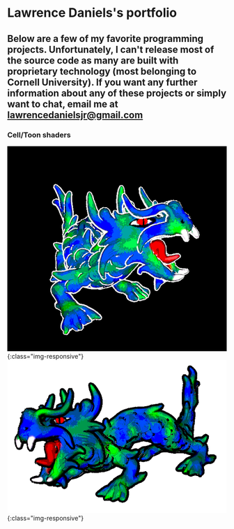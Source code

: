 # Lawrence Daniels's portfolio
## Below are a few of my favorite programming projects. Unfortunately, I can't release most of the source code as many are built with proprietary technology (most belonging to Cornell University). If you want any further information about any of these projects or simply want to chat, email me at lawrencedanielsjr@gmail.com

### Cell/Toon shaders
![cell_shaded_dragon_on_black](/assets/cell_shaded_dragon.png){:class="img-responsive"}
![cell_shaded_dragon_on_white](/assets/cell_shaded_dragon2.png){:class="img-responsive"}
